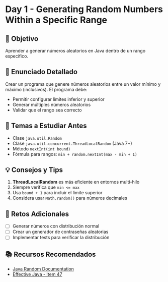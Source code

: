 # Day 1 - Generating Random Numbers Within a Specific Range

## 🎯 Objetivo
Aprender a generar números aleatorios en Java dentro de un rango específico.

## 📖 Enunciado Detallado
Crear un programa que genere números aleatorios entre un valor mínimo y máximo
(inclusivos). El programa debe:
- Permitir configurar límites inferior y superior
- Generar múltiples números aleatorios
- Validar que el rango sea correcto

## 🧠 Temas a Estudiar Antes
- Clase `java.util.Random`
- Clase `java.util.concurrent.ThreadLocalRandom` (Java 7+)
- Método `nextInt(int bound)`
- Fórmula para rangos: `min + random.nextInt(max - min + 1)`

## 💡 Consejos y Tips
1. **ThreadLocalRandom** es más eficiente en entornos multi-hilo
2. Siempre verifica que `min <= max`
3. Usa `bound + 1` para incluir el límite superior
4. Considera usar `Math.random()` para números decimales

## 🚀 Retos Adicionales
- [ ] Generar números con distribución normal
- [ ] Crear un generador de contraseñas aleatorias
- [ ] Implementar tests para verificar la distribución

## 📚 Recursos Recomendados
- [Java Random Documentation](https://docs.oracle.com/javase/8/docs/api/java/util/Random.html)
- [Effective Java - Item 47](https://learning.oreilly.com/library/view/effective-java-3rd/9780134686097/)